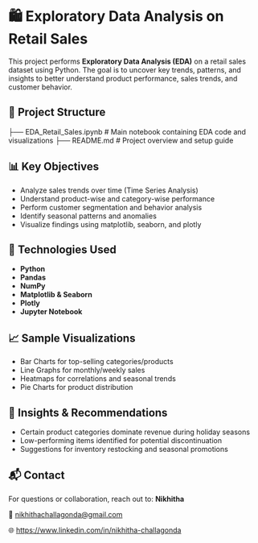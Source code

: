 # 🛍️ Exploratory Data Analysis on Retail Sales

This project performs **Exploratory Data Analysis (EDA)** on a retail sales dataset using Python. The goal is to uncover key trends, patterns, and insights to better understand product performance, sales trends, and customer behavior.


## 📁 Project Structure


├── EDA_Retail_Sales.ipynb   # Main notebook containing EDA code and visualizations
├── README.md                # Project overview and setup guide


## 📊 Key Objectives

* Analyze sales trends over time (Time Series Analysis)
* Understand product-wise and category-wise performance
* Perform customer segmentation and behavior analysis
* Identify seasonal patterns and anomalies
* Visualize findings using matplotlib, seaborn, and plotly

## 🧪 Technologies Used

* **Python**
* **Pandas**
* **NumPy**
* **Matplotlib & Seaborn**
* **Plotly** 
* **Jupyter Notebook**


## 📈 Sample Visualizations

* Bar Charts for top-selling categories/products
* Line Graphs for monthly/weekly sales
* Heatmaps for correlations and seasonal trends
* Pie Charts for product distribution


## 📌 Insights & Recommendations

* Certain product categories dominate revenue during holiday seasons
* Low-performing items identified for potential discontinuation
* Suggestions for inventory restocking and seasonal promotions

## 📬 Contact

For questions or collaboration, reach out to:
**Nikhitha**

📧 nikhithachallagonda@gmail.com

🌐 https://www.linkedin.com/in/nikhitha-challagonda


